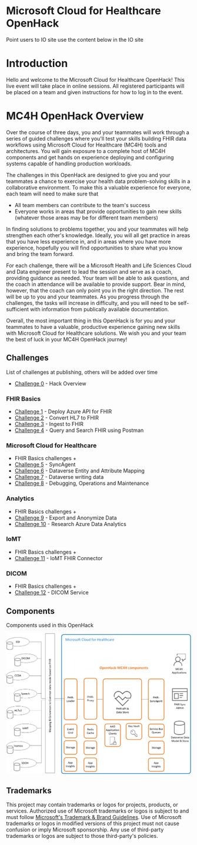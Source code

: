 # Microsoft Cloud for Healthcare OpenHack


Point users to IO site use the content below in the IO site 


# Introduction
Hello and welcome to the Microsoft Cloud for Healthcare OpenHack! This live event will take place in online sessions. All registered participants will be placed on a team and given instructions for how to log in to the event.


# MC4H OpenHack Overview
Over the course of three days, you and your teammates will work through a series of guided challenges where you'll test your skills building FHIR data workflows using Microsoft Cloud for Healthcare (MC4H) tools and architectures. You will gain exposure to a complete host of MC4H components and get hands on experience deploying and configuring systems capable of handling production workloads.

The challenges in this OpenHack are designed to give you and your teammates a chance to exercise your health data problem-solving skills in a collaborative environment. To make this a valuable experience for everyone, each team will need to make sure that 

+ All team members can contribute to the team's success
+ Everyone works in areas that provide opportunities to gain new skills (whatever those areas may be for different team members)

In finding solutions to problems together, you and your teammates will help strengthen each other's knowledge. Ideally, you will all get practice in areas that you have less experience in, and in areas where you have more experience, hopefully you will find opportunities to share what you know and bring the team forward.

For each challenge, there will be a Microsoft Health and Life Sciences Cloud and Data engineer present to lead the session and serve as a coach, providing guidance as needed. Your team will be able to ask questions, and the coach in attendance will be available to provide support. Bear in mind, however, that the coach can only point you in the right direction. The rest will be up to you and your teammates. As you progress through the challenges, the tasks will increase in difficulty, and you will need to be self-sufficient with information from publically available documentation.

Overall, the most important thing in this OpenHack is for you and your teammates to have a valuable, productive experience gaining new skills with Microsoft Cloud for Healthcare solutions. We wish you and your team the best of luck in your MC4H OpenHack journey!


## Challenges  
List of challenges at publishing, others will be added over time 
- [Challenge 0](Challenge-0/Readme.md) - Hack Overview

### FHIR Basics 
- [Challenge 1](Challenge-1/Readme.md) - Deploy Azure API for FHIR
- [Challenge 2](Challenge-2/Readme.md) - Convert HL7 to FHIR
- [Challenge 3](Challenge-3/Readme.md) - Ingest to FHIR
- [Challenge 4](Challenge-4/Readme.md) - Query and Search FHIR using Postman 

### Microsoft Cloud for Healthcare 
- FHIR Basics challenges +
- [Challenge 5](Challenge-5/Readme.md) - SyncAgent 
- [Challenge 6](Challenge-6/Readme.md) - Dataverse Entity and Attribute Mapping 
- [Challenge 7](Challenge-7/Readme.md) - Dataverse writing data
- [Challenge 8](Challenge-8/Readme.md) - Debugging, Operations and Maintenance 

### Analytics 
- FHIR Basics challenges +
- [Challenge 9](Challenge-9/Readme.md) - Export and Anonymize Data 
- [Challenge 10](Challenge-10/Readme.md) - Research Azure Data Analytics

### IoMT
- FHIR Basics challenges +
- [Challenge 11](Challenge-11/Readme.md) - IoMT FHIR Connector

### DICOM
- FHIR Basics challenges +
- [Challenge 12](Challenge-12/Readme.md) - DICOM Service   

## Components  
Components used in this OpenHack 

![component deployment](/docs/assets/images/architecture/BigPicture.png)







## Trademarks

This project may contain trademarks or logos for projects, products, or services. Authorized use of Microsoft 
trademarks or logos is subject to and must follow 
[Microsoft's Trademark & Brand Guidelines](https://www.microsoft.com/en-us/legal/intellectualproperty/trademarks/usage/general).
Use of Microsoft trademarks or logos in modified versions of this project must not cause confusion or imply Microsoft sponsorship.
Any use of third-party trademarks or logos are subject to those third-party's policies.
